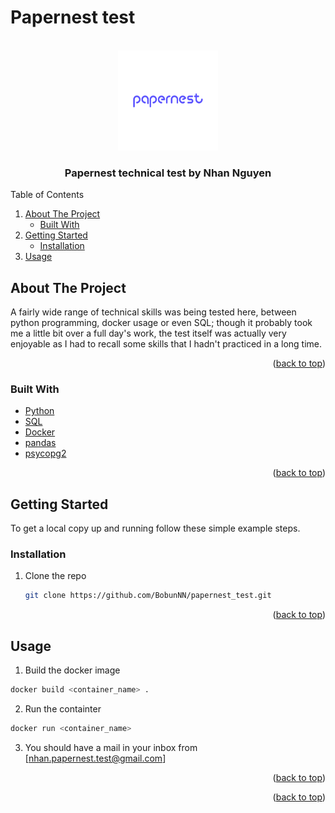 # Papernest test

<div id="top"></div>




<!-- PROJECT LOGO -->
<br />
<div align="center">
  <a>
    <img src="images/Logo_papernest.jpg" alt="Logo" width="160" height="160">
  </a>

  <h3 align="center">Papernest technical test by Nhan Nguyen</h3>

</div>



<!-- TABLE OF CONTENTS -->
  <summary>Table of Contents</summary>
  <ol>
    <li>
      <a href="#about-the-project">About The Project</a>
      <ul>
        <li><a href="#built-with">Built With</a></li>
      </ul>
    </li>
    <li>
      <a href="#getting-started">Getting Started</a>
      <ul>
        <li><a href="#installation">Installation</a></li>
      </ul>
    </li>
    <li><a href="#usage">Usage</a></li>

  </ol>




<!-- ABOUT THE PROJECT -->
## About The Project

A fairly wide range of technical skills was being tested here, between python programming, docker usage or even SQL; though it probably took me a little bit over a full day's work, the test itself was actually very enjoyable as I had to recall some skills that I hadn't practiced in a long time.

<p align="right">(<a href="#top">back to top</a>)</p>


### Built With


* [Python](https://www.python.org/)
* [SQL](https://fr.wikipedia.org/wiki/Structured_Query_Language)
* [Docker](https://www.docker.com/)
* [pandas](https://pandas.pydata.org/)
* [psycopg2](https://pypi.org/project/psycopg2/)

<p align="right">(<a href="#top">back to top</a>)</p>



<!-- GETTING STARTED -->
## Getting Started

To get a local copy up and running follow these simple example steps.



### Installation

1. Clone the repo
   ```sh
   git clone https://github.com/BobunNN/papernest_test.git
   ```


<p align="right">(<a href="#top">back to top</a>)</p>



<!-- USAGE EXAMPLES -->
## Usage

1. Build the docker image 
  ```sh
  docker build <container_name> .
  ```
 
 2. Run the containter
  ```sh
  docker run <container_name>
  ```
  
3. You should have a mail in your inbox from [nhan.papernest.test@gmail.com]

<p align="right">(<a href="#top">back to top</a>)</p>


<p align="right">(<a href="#top">back to top</a>)</p>




<!-- MARKDOWN LINKS & IMAGES -->
<!-- https://www.markdownguide.org/basic-syntax/#reference-style-links -->


